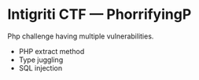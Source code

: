 # Intigriti CTF — PhorrifyingP

Php challenge having multiple vulnerabilities.
  - PHP extract method
  - Type juggling
  - SQL injection


